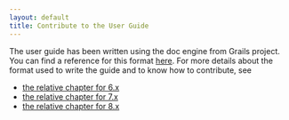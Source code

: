 ```yaml
---
layout: default
title: Contribute to the User Guide 
---
```


The user guide has been written using the doc engine from Grails project. You can find a reference for this format [here](http://asciidoctor.org/docs/asciidoc-syntax-quick-reference/).
For more details about the format used to write the guide and to know how to contribute, see

* [the relative chapter for 6.x](https://ci.apache.org/projects/wicket/guide/6.x/guide/contributing.html)
* [the relative chapter for 7.x](https://ci.apache.org/projects/wicket/guide/7.x/single.html#_contributing_to_this_guide)
* [the relative chapter for 8.x](https://ci.apache.org/projects/wicket/guide/8.x/single.html#_contributing_to_this_guide)
